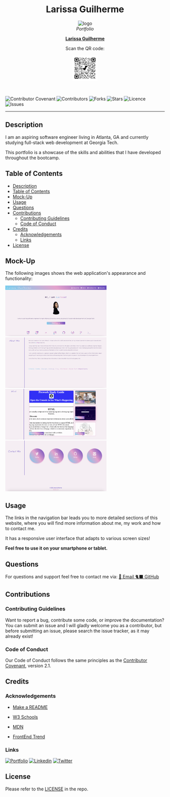 <h1 align="center"> Larissa Guilherme </h1>

<p align="center">
  <img src="./assets/favicon/favicon.ico" alt="logo" width="100px" height="100px" />
  <br>
  <i>Portfolio</i>
  <br>
</p>
<p align="center">
  <a href="https://larigens.github.io/lari-gui"><strong>Larissa Guilherme</strong></a>
</p>
<p align="center">
  Scan the QR code:
</p>
<p align="center">
  <img src='./assets/images/qrcode.png' alt="qr code" width="80px" height="80px">
  <br>
</p>
<br>

![Contributor Covenant](https://img.shields.io/badge/Contributor%20Covenant-2.1-ff69b4.svg)
![Contributors](https://img.shields.io/github/contributors/larigens/lari-gui?style=plastic&color=ff69b4)
![Forks](https://img.shields.io/github/forks/larigens/lari-gui?style=plastic&color=ff69b4)
![Stars](https://img.shields.io/github/stars/larigens/lari-gui?style=plastic&color=ff69b4)
![Licence](https://img.shields.io/github/license/larigens/lari-gui?style=plastic&color=ff69b4)
![Issues](https://img.shields.io/github/issues/larigens/lari-gui?style=plastic&color=ff69b4)

---
## Description

I am an aspiring software engineer living in Atlanta, GA and currently studying full-stack web development at Georgia Tech.

This portfolio is a showcase of the skills and abilities that I have developed throughout the bootcamp.

## Table of Contents
- [Description](#description)
- [Table of Contents](#table-of-contents)
- [Mock-Up](#mock-up)
- [Usage](#usage)
- [Questions](#questions)
- [Contributions](#contributions)
  - [Contributing Guidelines](#contributing-guidelines)
  - [Code of Conduct](#code-of-conduct)
- [Credits](#credits)
  - [Acknowledgements](#acknowledgements)
  - [Links](#links)
- [License](#license)

## Mock-Up

The following images shows the web application's appearance and functionality:

<img src='./assets/images/screenshot1.png' alt="app screenshot" width="320px" height="160px">
<img src='./assets/images/screenshot2.png' alt="app screenshot" width="320px" height="160px">
<img src='./assets/images/screenshot3.png' alt="app screenshot" width="320px" height="160px">
<img src='./assets/images/screenshot4.png' alt="app screenshot" width="320px" height="160px">

## Usage

The links in the navigation bar leads you to more detailed sections of this website, where you will find more information about me, my work and how to contact me.

It has a responsive user interface that adapts to various screen sizes!

**Feel free to use it on your smartphone or tablet.**

## Questions

For questions and support feel free to contact me via:
<a href="mailto:larigens@gmail.com">📧 Email </a>
<a href="https://github.com/${github}">🐈‍⬛ GitHub </a>

## Contributions
### Contributing Guidelines

Want to report a bug, contribute some code, or improve the documentation? You can submit an issue and I will gladly welcome you as a contributor, but before submitting an issue, please search the issue tracker, as it may already exist!

### Code of Conduct

Our Code of Conduct follows the same principles as the [Contributor Covenant](https://www.contributor-covenant.org/version/2/1/code_of_conduct/), version 2.1.

## Credits
### Acknowledgements

- [Make a README](https://www.makeareadme.com)

- [W3 Schools](https://www.w3schools.com)

- [MDN](https://developer.mozilla.org/en-US/)

- [FrontEnd Trend](https://linktr.ee/frontend_trend)

### Links

[![Portfolio](https://img.shields.io/badge/my_portfolio-000?style=flat&logo=ko-fi&logoColor=white)](https://larigens.github.io/lari-gui/)
[![Linkedin](https://img.shields.io/badge/linkedin-0A66C2?style=flat&logo=linkedin&logoColor=white)](https://www.linkedin.com/in/lari-gui/)
[![Twitter](https://img.shields.io/badge/twitter-1DA1F2?style=flat&logo=twitter&logoColor=white)](https://twitter.com/coffeebr_eak)

## License

Please refer to the [LICENSE](https://choosealicense.com/licenses/mit/) in the repo.
